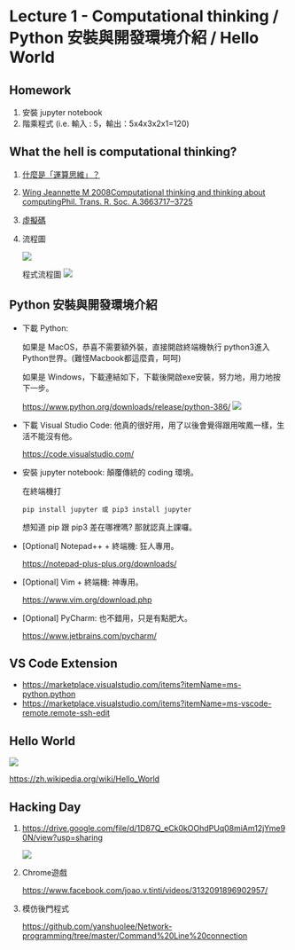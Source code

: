 # Lecture 1 - Computational thinking / Python 安裝與開發環境介紹 / Hello World

## Homework
1. 安裝 jupyter notebook
2. 階乘程式 (i.e. 輸入 : 5，輸出：5x4x3x2x1=120)

## What the hell is computational thinking?
1. [什麼是「運算思維」？](https://medium.com/orangeapple/%E4%BB%80%E9%BA%BC%E6%98%AF-%E9%81%8B%E7%AE%97%E6%80%9D%E7%B6%AD-dbb763237e65)
2. [Wing Jeannette M 2008Computational thinking and thinking about computingPhil. Trans. R. Soc. A.3663717–3725](http://doi.org/10.1098/rsta.2008.0118)
3. [虛擬碼](https://michaelchen.tech/blog/how-to-write-pseudocode/) 
4. 流程圖
   
   ![](assets/flowchart.jpg)

   程式流程圖
   ![](assets/simple-flowchart.jpeg)


## Python 安裝與開發環境介紹
* 下載 Python: 
  
  如果是 MacOS，恭喜不需要額外裝，直接開啟終端機執行 python3進入Python世界。(難怪Macbook都這麼貴，呵呵)

  如果是 Windows，下載連結如下，下載後開啟exe安裝，努力地，用力地按下一步。
  
  https://www.python.org/downloads/release/python-386/
  ![](assets/python-installer.png)
  
* 下載 Visual Studio Code: 他真的很好用，用了以後會覺得跟用唉鳳一樣，生活不能沒有他。

    https://code.visualstudio.com/

* 安裝 jupyter notebook: 顛覆傳統的 coding 環境。
  
  在終端機打
    ```
    pip install jupyter 或 pip3 install jupyter
    ```
    想知道 pip 跟 pip3 差在哪裡嗎? 那就認真上課囉。

* [Optional] Notepad++ + 終端機: 狂人專用。

    https://notepad-plus-plus.org/downloads/

* [Optional] Vim + 終端機: 神專用。
  
  https://www.vim.org/download.php

* [Optional] PyCharm: 也不錯用，只是有點肥大。
  
  https://www.jetbrains.com/pycharm/

## VS Code Extension
* https://marketplace.visualstudio.com/items?itemName=ms-python.python
* https://marketplace.visualstudio.com/items?itemName=ms-vscode-remote.remote-ssh-edit

## Hello World
![](assets/opening.png)

https://zh.wikipedia.org/wiki/Hello_World

## Hacking Day
1. 
    https://drive.google.com/file/d/1D87Q_eCk0kOOhdPUq08miAm12jYme90N/view?usp=sharing

    ![](assets/game-demo.png)

2. Chrome遊戲
   
   https://www.facebook.com/joao.v.tinti/videos/3132091896902957/

3. 模仿後門程式
   
   https://github.com/yanshuolee/Network-programming/tree/master/Command%20Line%20connection